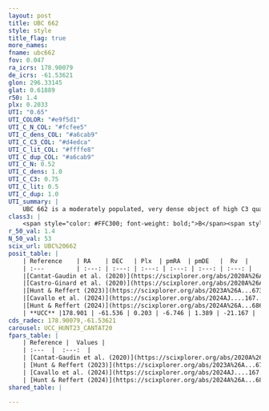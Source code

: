 ```yaml
---
layout: post
title: UBC 662
style: style
title_flag: true
more_names: 
fname: ubc662
fov: 0.047
ra_icrs: 178.90079
de_icrs: -61.53621
glon: 296.33145
glat: 0.61889
r50: 1.4
plx: 0.2033
UTI: "0.65"
UTI_COLOR: "#e9f5d1"
UTI_C_N_COL: "#fcfee5"
UTI_C_dens_COL: "#a6cab9"
UTI_C_C3_COL: "#d4edca"
UTI_C_lit_COL: "#ffffe8"
UTI_C_dup_COL: "#a6cab9"
UTI_C_N: 0.52
UTI_C_dens: 1.0
UTI_C_C3: 0.75
UTI_C_lit: 0.5
UTI_C_dup: 1.0
UTI_summary: |
    UBC 662 is a moderately populated, very dense object of high C3 quality. It is moderately studied in the literature.
class3: |
    <span style="color: #FFC300; font-weight: bold;">B</span><span style="color: green; font-weight: bold;">A</span>
r_50_val: 1.4
N_50_val: 53
scix_url: UBC%20662
posit_table: |
    | Reference    | RA    | DEC   | Plx  | pmRA  | pmDE   |  Rv  |
    | :---         | :---: | :---: | :---: | :---: | :---: | :---: |
    |[Cantat-Gaudin et al. (2020)](https://scixplorer.org/abs/2020A%26A...640A...1C) | 178.897 | -61.532 | 0.198 | -6.729 | 1.352 | -- |
    |[Castro-Ginard et al. (2020)](https://scixplorer.org/abs/2020A%26A...635A..45C) | 178.888 | -61.534 | 0.196 | -6.735 | 1.359 | -- |
    |[Hunt & Reffert (2023)](https://scixplorer.org/abs/2023A%26A...673A.114H) | 178.898 | -61.533 | 0.213 | -6.737 | 1.38 | -12.651 |
    |[Cavallo et al. (2024)](https://scixplorer.org/abs/2024AJ....167...12C) | 178.9 | -61.542 | 0.213 | -- | -- | -- |
    |[Hunt & Reffert (2024)](https://scixplorer.org/abs/2024A%26A...686A..42H) | 178.898 | -61.533 | 0.213 | -6.737 | 1.38 | -12.651 |
    | **UCC** |178.901 | -61.536 | 0.203 | -6.746 | 1.389 | -21.167 | 
cds_radec: 178.90079,-61.53621
carousel: UCC_HUNT23_CANTAT20
fpars_table: |
    | Reference |  Values |
    | :---  |  :---:  |
    | [Cantat-Gaudin et al. (2020)](https://scixplorer.org/abs/2020A%26A...640A...1C) | `AVNN=2.19, DMNN=13.14, AgeNN=7.64` |
    | [Hunt & Reffert (2023)](https://scixplorer.org/abs/2023A%26A...673A.114H) | `AV50=2.354, diffAV50=0.865, MOD50=13.116, logAge50=7.353` |
    | [Cavallo et al. (2024)](https://scixplorer.org/abs/2024AJ....167...12C) | `AV50=2.2, dMod50=11.47, logAge50=8.36, [Fe/H]50=-0.86` |
    | [Hunt & Reffert (2024)](https://scixplorer.org/abs/2024A%26A...686A..42H) | `MassJ=742.401` |
shared_table: |
    
---
```

